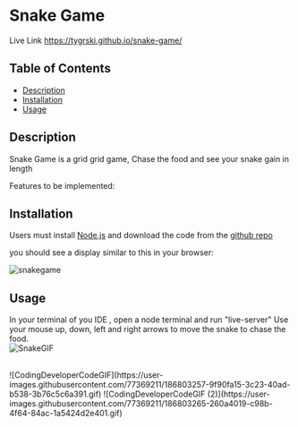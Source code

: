 # Snake Game
Live Link
https://tygrski.github.io/snake-game/

## Table of Contents
* [Description](#description)
* [Installation](#installation)
* [Usage](#usage)

## Description

Snake Game is a grid grid game, Chase the food and see your snake gain in length

Features to be implemented:


## Installation

Users must install <a href="https://nodejs.org/en/" target="_blank">Node.js</a> and download the code from the <a href="https://github.com/tygrski/snake-game" target="_blank">github repo</a>

you should see a display similar to this in your browser:

![snakegame](https://user-images.githubusercontent.com/77369211/185724678-4deab4b6-041f-477c-9567-204b1ff8d16c.jpg)

## Usage

In your terminal of you IDE , open a node terminal and run "live-server"
Use your mouse up, down, left and right arrows to move the snake to chase the food.<br>
![SnakeGIF](https://user-images.githubusercontent.com/77369211/186801751-5ba8e2fd-4501-43a1-8bdc-6a7116d5f276.gif)

<br>
![CodingDeveloperCodeGIF](https://user-images.githubusercontent.com/77369211/186803257-9f90fa15-3c23-40ad-b538-3b76c5c6a391.gif)
![CodingDeveloperCodeGIF (2)](https://user-images.githubusercontent.com/77369211/186803265-260a4019-c98b-4f64-84ac-1a5424d2e401.gif)







